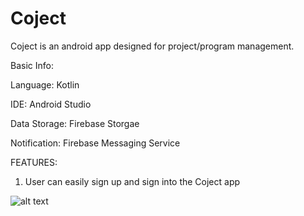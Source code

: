 # Coject
Coject is an android app designed for project/program management.


Basic Info:

Language: Kotlin 

IDE: Android Studio

Data Storage: Firebase Storgae 

Notification: Firebase Messaging Service


FEATURES:

1. User can easily sign up and sign into the Coject app

![alt text](https://www.linkpicture.com/q/intro.jpg)
